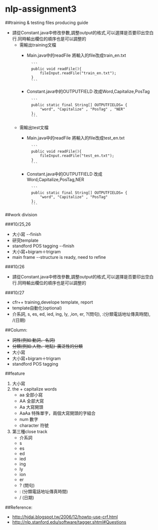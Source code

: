 # nlp-assignment3

##training & testing files producing guide
* 請從Constant.java中修改參數,調整output的格式,可以選擇是否要印出空白行.同時輸出欄位的順序也是可以調整的
	* 需輸出training文檔
		* Main.java中的readFile 將輸入的file改成train_en.txt

				```
				public void readFile(){
					fileInput.readFile("train_en.txt");
				}
				```
		* Constant.java中的OUTPUTFIELD 改成Word,Capitalize,PosTag

				```
				public static final String[] OUTPUTFIELDS= {
					"word", "Capitalize" , "PosTag" , "NER"
				};
				```
	* 需輸出test文檔
		* Main.java中的readFile 將輸入的file改成test_en.txt

				```
				public void readFile(){
					fileInput.readFile("test_en.txt");
				}
				```
		* Constant.java中的OUTPUTFIELD 改成Word,Capitalize,PosTag,NER

				```
				public static final String[] OUTPUTFIELDS= {
					"word", "Capitalize" , "PosTag"
				};
				```

##work division

###10/25,26
* 大小寫 --finish
* 研究template
* standford POS tagging --finish
* 大小寫+bigram＋trigram
* main frame --structure is ready, need to refine

###10/26
* 請從Constant.java中修改參數,調整output的格式,可以選擇是否要印出空白行.同時輸出欄位的順序也是可以調整的

###10/27
* cfr++ training,develope template, report
* template自動化(optional)
* 介系詞, s, es, ed, ied, ing, ly, ,ion, er, ?(問句), :(分類電話地址傳真時間), /(日期)


##Column:
* ~~詞性(例如:動詞、名詞)~~
* ~~分類(例如:人物、地點)-廣泛性的分類~~
* 大小寫
* 大小寫+bigram＋trigram
* standford POS tagging


##feature
1. 大小寫
2. the + capitalize words
	* aa 全部小寫
	* AA 全部大寫
	* Aa 大寫開頭
	* AaAa 特殊單字，兩個大寫開頭的字組合
	* num 數字
	* character 符號
3. 第三種close track
	* 介系詞
	* s
	* es
	* ed
	* ied
	* ing
	* ly
	* ion
	* er
	* ? (問句)
	* : (分類電話地址傳真時間)
	* / (日期)



##Reference:
* http://hjdai.blogspot.tw/2006/12/howto-use-crf.html
* http://nlp.stanford.edu/software/tagger.shtml#Questions
